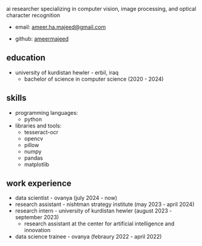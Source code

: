 ai researcher specializing in computer vision, image processing, and optical character recognition
- email: [ameer.ha.majeed@gmail.com](ameer.ha.majeed@gmail.com)
* github: [ameermajeed](https://github.com/ameermajeed)

## education
* university of kurdistan hewler - erbil, iraq
  - bachelor of science in computer science (2020 - 2024)

## skills
- programming languages:
  * python
- libraries and tools:
  * tesseract-ocr
  * opencv
  * pillow
  * numpy
  * pandas
  * matplotlib

## work experience
- data scientist - ovanya (july 2024 - now)
- research assistant - nishtman strategy institute (may 2023 - april 2024)
- research intern - university of kurdistan hewler (august 2023 - september 2023)
  * research assistant at the center for artificial intelligence and innovation
- data science trainee - ovanya (febraury 2022 - april 2022)

